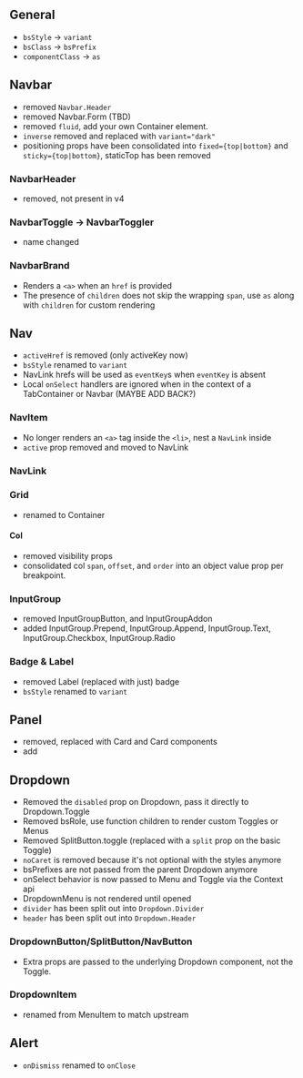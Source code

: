 ## General

- `bsStyle` -> `variant`
- `bsClass` -> `bsPrefix`
- `componentClass` -> `as`

## Navbar

- removed `Navbar.Header`
- removed Navbar.Form (TBD)
- removed `fluid`, add your own Container element.
- `inverse` removed and replaced with `variant="dark"`
- positioning props have been consolidated into `fixed={top|bottom}` and `sticky={top|bottom}`, staticTop has been removed

### NavbarHeader

- removed, not present in v4

### NavbarToggle -> NavbarToggler

- name changed

### NavbarBrand

- Renders a `<a>` when an `href` is provided
- The presence of `children` does not skip the wrapping `span`, use `as` along with `children` for custom rendering

## Nav

- `activeHref` is removed (only activeKey now)
- `bsStyle` renamed to `variant`
- NavLink hrefs will be used as `eventKey`s when `eventKey` is absent
- Local `onSelect` handlers are ignored when in the context of a TabContainer or Navbar (MAYBE ADD BACK?)

### NavItem

- No longer renders an `<a>` tag inside the `<li>`, nest a `NavLink` inside
- `active` prop removed and moved to NavLink

### NavLink

### Grid

- renamed to Container

#### Col

- removed visibility props
- consolidated col `span`, `offset`, and `order` into an object value prop per breakpoint.

### InputGroup

- removed InputGroupButton, and InputGroupAddon
- added InputGroup.Prepend, InputGroup.Append, InputGroup.Text, InputGroup.Checkbox, InputGroup.Radio

### Badge & Label

- removed Label (replaced with just) badge
- `bsStyle` renamed to `variant`

## Panel

- removed, replaced with Card and Card components
- add

## Dropdown

- Removed the `disabled` prop on Dropdown, pass it directly to Dropdown.Toggle
- Removed bsRole, use function children to render custom Toggles or Menus
- Removed SplitButton.toggle (replaced with a `split` prop on the basic Toggle)
- `noCaret` is removed because it's not optional with the styles anymore
- bsPrefixes are not passed from the parent Dropdown anymore
- onSelect behavior is now passed to Menu and Toggle via the Context api
- DropdownMenu is not rendered until opened
- `divider` has been split out into `Dropdown.Divider`
- `header` has been split out into `Dropdown.Header`

### DropdownButton/SplitButton/NavButton

- Extra props are passed to the underlying Dropdown component, not the Toggle.

### DropdownItem

- renamed from MenuItem to match upstream

## Alert

- `onDismiss` renamed to `onClose`
